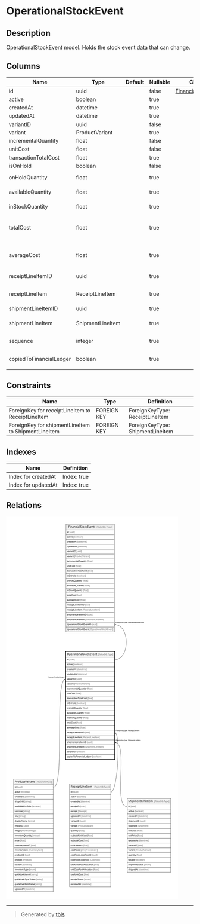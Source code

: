 # OperationalStockEvent

## Description

OperationalStockEvent model. Holds the stock event data that can change.

## Columns

| Name | Type | Default | Nullable | Children | Parents | Comment |
| ---- | ---- | ------- | -------- | -------- | ------- | ------- |
| id | uuid |  | false | [FinancialStockEvent](FinancialStockEvent.md) |  |  |
| active | boolean |  | true |  |  | active |
| createdAt | datetime |  | true |  |  | createdAt |
| updatedAt | datetime |  | true |  |  | updatedAt |
| variantID | uuid |  | false |  | [ProductVariant](ProductVariant.md) | Variant ID |
| variant | ProductVariant |  | true |  | [ProductVariant](ProductVariant.md) | Variant |
| incrementalQuantity | float |  | false |  |  | incrementalQuantity |
| unitCost | float |  | false |  |  | unitCost |
| transactionTotalCost | float |  | true |  |  | transactionTotalCost |
| isOnHold | boolean |  | false |  |  | isOnHold |
| onHoldQuantity | float |  | true |  |  | DO NOT UPDATE FROM THE FRONT END. Quantity of the product that is on hold. |
| availableQuantity | float |  | true |  |  | DO NOT UPDATE FROM THE FRONT END. Available for sale quantity. |
| inStockQuantity | float |  | true |  |  | DO NOT UPDATE FROM THE FRONT END. The quantity of the product in stock. |
| totalCost | float |  | true |  |  | DO NOT UPDATE FROM THE FRONT END, use calculateStockEventAndUpdateStockSummary pipeline instead. Total cost of the product at the time of the event |
| averageCost | float |  | true |  |  | DO NOT UPDATE FROM THE FRONT END, use calculateStockEventAndUpdateStockSummary pipeline instead. Average cost of the product at the time of the event |
| receiptLineItemID | uuid |  | true |  | [ReceiptLineItem](ReceiptLineItem.md) | ReceiptLineItem where the StockEvent come from |
| receiptLineItem | ReceiptLineItem |  | true |  | [ReceiptLineItem](ReceiptLineItem.md) | ReceiptLineItem model. ReceiptLineItem and this model is 1:1. One stock event is only related o either one receipt or shipment |
| shipmentLineItemID | uuid |  | true |  | [ShipmentLineItem](ShipmentLineItem.md) | Shipment where the StockEvents come from |
| shipmentLineItem | ShipmentLineItem |  | true |  | [ShipmentLineItem](ShipmentLineItem.md) | ShipmentLineItem model. ShipmentLineItem and this model is 1:1. One stock event is only related o either one receipt or shipment. |
| sequence | integer |  | true |  |  | DO NOT UPDATE FROM THE FRONT END. Sequence of the stock event. |
| copiedToFinancialLedger | boolean |  | true |  |  | DO NOT UPDATE FROM THE FRONT END. If the stock event is copied to the financial ledger. |

## Constraints

| Name | Type | Definition |
| ---- | ---- | ---------- |
| ForeignKey for receiptLineItem to ReceiptLineItem | FOREIGN KEY | ForeignKeyType: ReceiptLineItem |
| ForeignKey for shipmentLineItem to ShipmentLineItem | FOREIGN KEY | ForeignKeyType: ShipmentLineItem |

## Indexes

| Name | Definition |
| ---- | ---------- |
| Index for createdAt | Index: true |
| Index for updatedAt | Index: true |

## Relations

![er](OperationalStockEvent.svg)

---

> Generated by [tbls](https://github.com/k1LoW/tbls)
